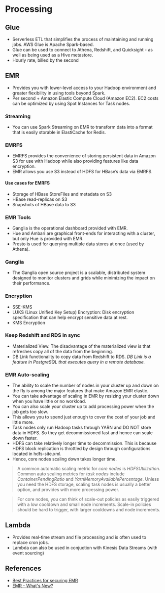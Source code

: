 # Processing

## Glue

- Serverless ETL that simplifies the process of maintaining and running jobs. AWS Glue is Apache Spark-based.
- Glue can be used to connect to Athena, Redshift, and Quicksight - as well as being used as a Hive metastore.
- Hourly rate, billed by the second

## EMR

- Provides you with lower-level access to your Hadoop environment and greater flexibility in using tools beyond Spark.
- Per second + Amazon Elastic Compute Cloud (Amazon EC2). EC2 costs can be optimized by using Spot Instances for Task nodes.

### Streaming

- You can use Spark Streaming on EMR to transform data into a format that is easily storable in ElastiCache for Redis.

### EMRFS

- EMRFS provides the convenience of storing persistent data in Amazon S3 for use with Hadoop while also providing features like data encryption.
- EMR allows you use S3 instead of HDFS for HBase’s data via EMRFS.

#### Use cases for EMRFS

- Storage of HBase StoreFiles and metadata on S3
- HBase read-replicas on S3
- Snapshots of HBase data to S3

### EMR Tools

- Ganglia is the operational dashboard provided with EMR.
- Hue and Ambari are graphical front-ends for interacting with a cluster, but only Hue is provided with EMR. 
- Presto is used for querying multiple data stores at once (used by Athena).

### Ganglia

- The Ganglia open source project is a scalable, distributed system designed to monitor clusters and grids while minimizing the impact on their performance.

### Encryption

- SSE-KMS
- LUKS (Linux Unified Key Setup) Encryption: Disk encryption specification that can help encrypt sensitive data at rest.
- KMS Encryption

### Keep Redshift and RDS in sync

- Materialized View. The disadvantage of the materialized view is that refreshes copy all of the data from the beginning.
- DB Link functionality to copy data from Redshift to RDS. _DB Link is a feature in PostgreSQL that executes query in a remote database._

### EMR Auto-scaling

- The ability to scale the number of nodes in your cluster up and down on the fly is among the major features that make Amazon EMR elastic. 
- You can take advantage of scaling in EMR by resizing your cluster down when you have little or no workload. 
- You can also scale your cluster up to add processing power when the job gets too slow. 
- This allows you to spend just enough to cover the cost of your job and little more.
- Task nodes only run Hadoop tasks through YARN and DO NOT store data in HDFS. So they get decommissioned fast and hence can scale down faster.
- HDFS can take relatively longer time to decommission. This is because HDFS block replication is throttled by design through configurations located in hdfs-site.xml.
- Hence, core nodes scaling down takes longer time.

> A common automatic scaling metric for _core nodes_ is _HDFSUtilization_. Common auto scaling metrics for _task nodes_ include _ContainerPendingRatio_ and _YarnMemoryAvailablePercentage_.
> Unless you need the HDFS storage, scaling task nodes is usually a better option, and provides with more processing power.

> For core nodes, you can think of scale-out policies as easily triggered with a low cooldown and small node increments. Scale-in policies should be hard to trigger, with larger cooldowns and node increments.

## Lambda

- Provides real-time stream and file processing and is often used to replace cron jobs.
- Lambda can also be used in conjuction with Kinesis Data Streams (with event sourcing)


## References

- [Best Practices for securing EMR](https://aws.amazon.com/blogs/big-data/best-practices-for-securing-amazon-emr/)
- [EMR - What's New?](https://docs.aws.amazon.com/emr/latest/ReleaseGuide/emr-whatsnew.html)